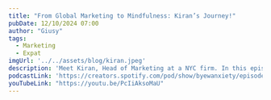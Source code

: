 ```yaml
---
title: "From Global Marketing to Mindfulness: Kiran’s Journey!"
pubDate: 12/10/2024 07:00
author: "Giusy"
tags:
  - Marketing
  - Expat
imgUrl: '../../assets/blog/kiran.jpeg'
description: 'Meet Kiran, Head of Marketing at a NYC firm. In this episode, she shares insights into the diverse areas of marketing and how they intersect, along with how her meditation practice keeps her grounded in a fast-paced industry. '
podcastLink: 'https://creators.spotify.com/pod/show/byewanxiety/episodes/From-Global-Marketing-to-Mindfulness-Kirans-Journey-e2s4hvv'
youTubeLink: "https://youtu.be/PcIiAksoMaU"
---
```

